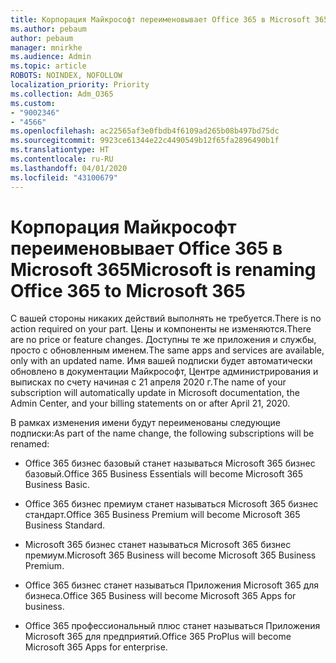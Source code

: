```yaml
---
title: Корпорация Майкрософт переименовывает Office 365 в Microsoft 365
ms.author: pebaum
author: pebaum
manager: mnirkhe
ms.audience: Admin
ms.topic: article
ROBOTS: NOINDEX, NOFOLLOW
localization_priority: Priority
ms.collection: Adm_O365
ms.custom:
- "9002346"
- "4566"
ms.openlocfilehash: ac22565af3e0fbdb4f6109ad265b08b497bd75dc
ms.sourcegitcommit: 9923ce61344e22c4490549b12f65fa2896490b1f
ms.translationtype: HT
ms.contentlocale: ru-RU
ms.lasthandoff: 04/01/2020
ms.locfileid: "43100679"
---
```

# <a name="microsoft-is-renaming-office-365-to-microsoft-365"></a><span data-ttu-id="fd428-102">Корпорация Майкрософт переименовывает Office 365 в Microsoft 365</span><span class="sxs-lookup"><span data-stu-id="fd428-102">Microsoft is renaming Office 365 to Microsoft 365</span></span>

<span data-ttu-id="fd428-103">С вашей стороны никаких действий выполнять не требуется.</span><span class="sxs-lookup"><span data-stu-id="fd428-103">There is no action required on your part.</span></span> <span data-ttu-id="fd428-104">Цены и компоненты не изменяются.</span><span class="sxs-lookup"><span data-stu-id="fd428-104">There are no price or feature changes.</span></span> <span data-ttu-id="fd428-105">Доступны те же приложения и службы, просто с обновленным именем.</span><span class="sxs-lookup"><span data-stu-id="fd428-105">The same apps and services are available, only with an updated name.</span></span> <span data-ttu-id="fd428-106">Имя вашей подписки будет автоматически обновлено в документации Майкрософт, Центре администрирования и выписках по счету начиная с 21 апреля 2020 г.</span><span class="sxs-lookup"><span data-stu-id="fd428-106">The name of your subscription will automatically update in Microsoft documentation, the Admin Center, and your billing statements on or after April 21, 2020.</span></span>

<span data-ttu-id="fd428-107">В рамках изменения имени будут переименованы следующие подписки:</span><span class="sxs-lookup"><span data-stu-id="fd428-107">As part of the name change, the following subscriptions will be renamed:</span></span>

- <span data-ttu-id="fd428-108">Office 365 бизнес базовый станет называться Microsoft 365 бизнес базовый.</span><span class="sxs-lookup"><span data-stu-id="fd428-108">Office 365 Business Essentials will become Microsoft 365 Business Basic.</span></span>

- <span data-ttu-id="fd428-109">Office 365 бизнес премиум станет называться Microsoft 365 бизнес стандарт.</span><span class="sxs-lookup"><span data-stu-id="fd428-109">Office 365 Business Premium will become Microsoft 365 Business Standard.</span></span>

- <span data-ttu-id="fd428-110">Microsoft 365 бизнес станет называться Microsoft 365 бизнес премиум.</span><span class="sxs-lookup"><span data-stu-id="fd428-110">Microsoft 365 Business will become Microsoft 365 Business Premium.</span></span>

- <span data-ttu-id="fd428-111">Office 365 бизнес станет называться Приложения Microsoft 365 для бизнеса.</span><span class="sxs-lookup"><span data-stu-id="fd428-111">Office 365 Business will become Microsoft 365 Apps for business.</span></span>

- <span data-ttu-id="fd428-112">Office 365 профессиональный плюс станет называться Приложения Microsoft 365 для предприятий.</span><span class="sxs-lookup"><span data-stu-id="fd428-112">Office 365 ProPlus will become Microsoft 365 Apps for enterprise.</span></span>
